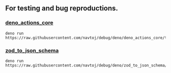## For testing and bug reproductions.

### [deno_actions_core](deno_actions_core/test.ts)
```shell
deno run https://raw.githubusercontent.com/navtoj/debug/deno/deno_actions_core/test.ts
```

### [zod_to_json_schema](zod_to_json_schema/test.ts)
```shell
deno run https://raw.githubusercontent.com/navtoj/debug/deno/zod_to_json_schema/test.ts
```
